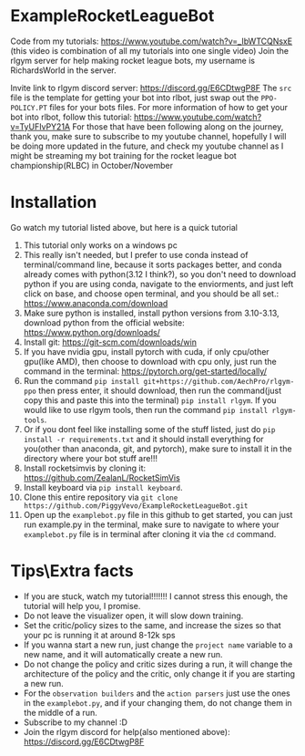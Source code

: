 # ExampleRocketLeagueBot
Code from my tutorials: https://www.youtube.com/watch?v=_IbWTCQNsxE (this video is combination of all my tutorials into one single video)
Join the rlgym server for help making rocket league bots, my username is RichardsWorld in the server.

Invite link to rlgym discord server: https://discord.gg/E6CDtwgP8F
The `src` file is the template for getting your bot into rlbot, just swap out the `PPO-POLICY.PT` files for your bots files. For more information of how to get your bot into rlbot, follow this tutorial: https://www.youtube.com/watch?v=TyUFIvPY21A
For those that have been following along on the journey, thank you, make sure to subscribe to my youtube channel, hopefully I will be doing more updated in the future, and check my youtube channel as I might be streaming my bot training for the rocket league bot championship(RLBC) in October/November

# Installation
Go watch my tutorial listed above, but here is a quick tutorial
1. This tutorial only works on a windows pc
2. This really isn't needed, but I prefer to use conda instead of terminal/command line, because it sorts packages better, and conda already comes with python(3.12 I think?), so you don't need to download python if you are using conda, navigate to the enviorments, and just left click on base, and choose open terminal, and you should be all set.: https://www.anaconda.com/download
3. Make sure python is installed, install python versions from 3.10-3.13, download python from the official website: https://www.python.org/downloads/
4. Install git: https://git-scm.com/downloads/win
5. If you have nvidia gpu, install pytorch with cuda, if only cpu/other gpu(like AMD), then choose to download with cpu only, just run the command in the terminal: https://pytorch.org/get-started/locally/
6. Run the command `pip install git+https://github.com/AechPro/rlgym-ppo` then press enter, it should download, then run the command(just copy this and paste this into the terminal) `pip install rlgym`. If you would like to use rlgym tools, then run the command `pip install rlgym-tools`.
7. Or if you dont feel like installing some of the stuff listed, just do `pip install -r requirements.txt` and it should install everything for you(other than anaconda, git, and pytorch), make sure to install it in the directory where your bot stuff are!!!
8. Install rocketsimvis by cloning it: https://github.com/ZealanL/RocketSimVis
9. Install keyboard via `pip install keyboard`.
10. Clone this entire repository via `git clone https://github.com/PiggyVevo/ExampleRocketLeagueBot.git`
11. Open up the `examplebot.py` file in this github to get started, you can just run example.py in the terminal, make sure to navigate to where your `examplebot.py` file is in terminal after cloning it via the `cd` command.

# Tips\Extra facts

- If you are stuck, watch my tutorial!!!!!!! I cannot stress this enough, the tutorial will help you, I promise.
- Do not leave the visualizer open, it will slow down training.
- Set the critic/policy sizes to the same, and increase the sizes so that your pc is running it at around 8-12k sps
- If you wanna start a new run, just change the `project name` variable to a new name, and it will automatically create a new run.
- Do not change the policy and critic sizes during a run, it will change the architecture of the policy and the critic, only change it if you are starting a new run.
- For the `observation builders` and the `action parsers` just use the ones in the `examplebot.py`, and if your changing them, do not change them in the middle of a run.
- Subscribe to my channel :D
- Join the rlgym discord for help(also mentioned above): https://discord.gg/E6CDtwgP8F
